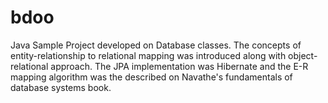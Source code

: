 # bdoo
Java Sample Project developed on Database classes. The concepts of entity-relationship to relational mapping was introduced along with object-relational approach. The JPA implementation was Hibernate and the E-R mapping algorithm was the described on Navathe's fundamentals of database systems book.

